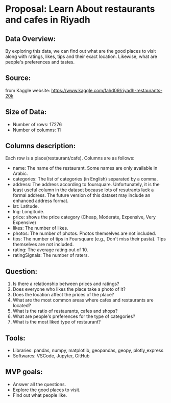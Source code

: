 # Proposal: Learn About restaurants and cafes in Riyadh
## Data Overview:
By exploring this data, we can find out what are the good places to visit along with ratings, likes, tips and their exact location. Likewise, what are people's preferences and tastes.
## Source:
from Kaggle website: https://www.kaggle.com/fahd09/riyadh-restaurants-20k
## Size of Data:
- Number of rows: 17276 
- Number of columns: 11
## Columns description:
Each row is a place(restaurant/cafe). Columns are as follows:

- name: The name of the restaurant. Some names are only available in Arabic.
- categories: The list of categories (in English) separated by a comma.
- address: The address according to foursquare. Unfortunately, it is the least useful column in the dataset because lots of resutrants lack a formal address. The future version of this dataset may include an enhanced address format.
- lat: Latitude.
- lng: Longitude.
- price: shows the price category (Cheap, Moderate, Expensive, Very Expensive)
- likes: The number of likes.
- photos: The number of photos. Photos themselves are not included.
- tips: The number of tips in Foursquare (e.g., Don't miss their pasta). Tips themselves are not included.
- rating: The average rating out of 10.
- ratingSignals: The number of raters.
## Question:
1. Is there a relationship between prices and ratings?
2. Does everyone who likes the place take a photo of it?
3. Does the location affect the prices of the place?
4. What are the most common areas where cafes and restaurants are located?
5. What is the ratio of restaurants, cafes and shops?
6. What are people's preferences for the type of categories?
7. What is the most liked type of restaurant?
## Tools:
- Libraries: 
pandas, numpy, matplotlib, geopandas, geopy, plotly_express
- Softwares: 
VSCode, Jupyter, GitHub
## MVP goals:
- Answer all the questions.
- Explore the good places to visit.
- Find out what people like.
